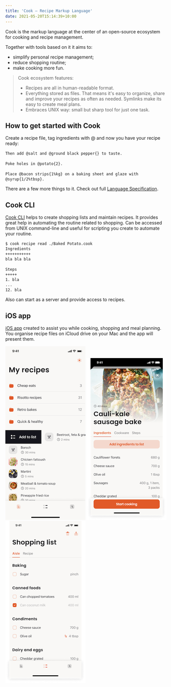 ```yaml
---
title: 'Cook – Recipe Markup Language'
date: 2021-05-20T15:14:39+10:00
---
```


Cook is the markup language at the center of an open-source ecosystem for cooking and recipe management.

Together with tools based on it it aims to:
* simplify personal recipe management;
* reduce shopping routine;
* make cooking more fun.

> Cook ecosystem features:
> * Recipes are all in human-readable format.
> * Everything stored as files. That means it's easy to organize, share and improve your recipes as often as needed. Symlinks make its easy to create meal plans.
> * Embraces UNIX way: small but sharp tool for just one task.


## How to get started with Cook

Create a recipe file, tag ingredients with @ and now you have your recipe ready:

```
Then add @salt and @ground black pepper{} to taste.

Poke holes in @potato{2}.

Place @bacon strips{1%kg} on a baking sheet and glaze with @syrup{1/2%tbsp}.
```

There are a few more things to it. Check out full [Language Specification](/docs/spec/).


## Cook CLI

[Cook CLI](/cli/) helps to create shopping lists and maintain recipes. It provides great help in automating the routine related to shopping. Can be accessed from UNIX command-line and useful for scripting you create to automate your routine.


```
$ cook recipe read ./Baked Potato.cook
Ingredients
+++++++++++
bla bla bla

Steps
+++++
1. bla
...
12. bla
```

Also can start as a server and provide access to recipes.

## iOS app

[iOS app](/app/) created to assist you while cooking, shopping and meal planning. You organise recipe files on iCloud drive on your Mac and the app will present them.

![Recipes](/app/recipes.png)
![Recipe](/app/recipe-ingredients.png)
![Shopping list](/app/shopping-list.png)
